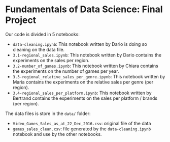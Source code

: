 Fundamentals of Data Science: Final Project
===

Our code is divided in 5 notebooks:

- `data-cleaning.ipynb`: This notebook written by Dario is doing so cleaning on the data file.
- `3.1-regional_sales.ipynb`: This notebook written by Dario contains the experiments on the sales per region.
- `3.2-number_of_games.ipynb`: This notebook written by Chiara contains the experiments on the number of games per year.
- `3.3-regional_relative_sales_per_genre.ipynb`: This notebook written by Maria contains the experiments on the relative sales per genre (per region).
- `3.4-regional_sales_per_platform.ipynb`: This notebook written by Bertrand contains the experiments on the sales per platform / brands (per region).

The data files is store in the `data/` folder:

- `Video_Games_Sales_as_at_22_Dec_2016.csv`: original file of the data
- `games_sales_clean.csv`: file generated by the `data-cleaning.ipynb` notebook and use by the other notebooks.
